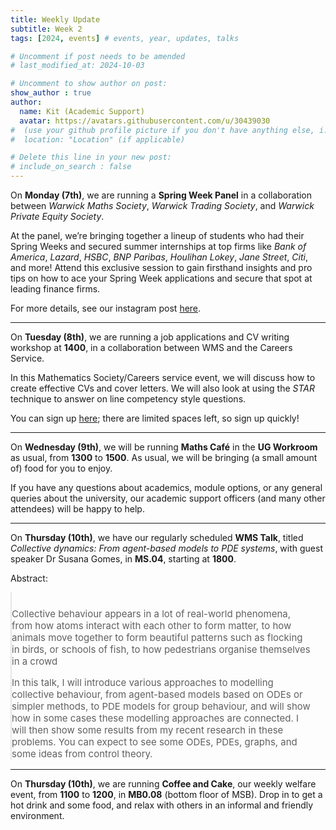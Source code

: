 ```yaml
---
title: Weekly Update
subtitle: Week 2
tags: [2024, events] # events, year, updates, talks

# Uncomment if post needs to be amended
# last_modified_at: 2024-10-03

# Uncomment to show author on post:
show_author : true
author:
  name: Kit (Academic Support)
  avatar: https://avatars.githubusercontent.com/u/30439030
#  (use your github profile picture if you don't have anything else, i.e. https://avatars.githubusercontent.com/u/30439030)
#  location: "Location" (if applicable)

# Delete this line in your new post:
# include_on_search : false
---
```


On **Monday (7th)**, we are running a **Spring Week Panel** in a collaboration between *Warwick Maths Society*, *Warwick Trading Society*, and *Warwick Private Equity Society*.

At the panel, we’re bringing together a lineup of students who had their Spring Weeks and secured summer internships at top firms like *Bank of America*, *Lazard*, *HSBC*, *BNP Paribas*, *Houlihan Lokey*, *Jane Street*, *Citi*, and more! Attend this exclusive session to gain firsthand insights and pro tips on how to ace your Spring Week applications and secure that spot at leading finance firms.

For more details, see our instagram post [here](https://www.instagram.com/p/DAvdIaUAhko).

---

On **Tuesday (8th)**, we are running a job applications and CV writing workshop at **1400**, in a collaboration between WMS and the Careers Service.

In this Mathematics Society/Careers service event, we will discuss how to create effective CVs and cover letters. We will also look at using the *STAR* technique to answer on line competency style questions.

You can sign up [here](https://myadvantage.warwick.ac.uk/students/events/Detail/3494331); there are limited spaces left, so sign up quickly!

---

On **Wednesday (9th)**, we will be running **Maths Café** in the **UG Workroom** as usual, from **1300** to **1500**. As usual, we will be bringing (a small amount of) food for you to enjoy.

If you have any questions about academics, module options, or any general queries about the university, our academic support officers (and many other attendees) will be happy to help.

---

On **Thursday (10th)**, we have our regularly scheduled **WMS Talk**, titled *Collective dynamics: From agent-based models to PDE systems*, with guest speaker  Dr Susana Gomes, in **MS.04**, starting at **1800**.


<style>
blockquote {
    padding: 10px 20px 0 0;
    margin: 0 0 0 0;
    font-size: 15px;
}
</style>

Abstract:
> Collective behaviour appears in a lot of real-world phenomena, from how atoms interact with each other to form matter, to how animals move together to form beautiful patterns such as flocking in birds, or schools of fish, to how pedestrians organise themselves in a crowd
>
> In this talk, I will introduce various approaches to modelling collective behaviour, from agent-based models based on ODEs or simpler methods, to PDE models for group behaviour, and will show how in some cases these modelling approaches are connected. I will then show some results from my recent research in these problems. You can expect to see some ODEs, PDEs, graphs, and some ideas from control theory.

---

On **Thursday (10th)**, we are running **Coffee and Cake**, our weekly welfare event, from **1100** to **1200**, in **MB0.08** (bottom floor of MSB). Drop in to get a hot drink and some food, and relax with others in an informal and friendly environment.

